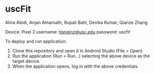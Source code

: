 # uscFit
Alina Abidi, Anjan Amarnath, Rupali Bahl, Devika Kumar, Qianze Zhang

Device: Pixel 2
username: tianqinz@usc.edu
password: uscfit


To deploy and run application:
1. Clone this repository and open it in Android Studio (File > Open)
2. Run the application (Run > Run...) selecting the above device as the target device.
3. When the application opens, log in with the above credentials.
